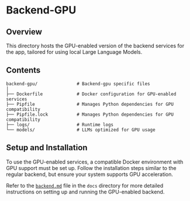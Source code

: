 # Backend-GPU

## Overview

This directory hosts the GPU-enabled version of the backend services for the app, tailored for using local Large Language Models.

## Contents

```shell
backend-gpu/               # Backend-gpu specific files
│
├── Dockerfile             # Docker configuration for GPU-enabled services
├── Pipfile                # Manages Python dependencies for GPU compatibility
├── Pipfile.lock           # Manages Python dependencies for GPU compatibility
├── logs/                  # Runtime logs
└── models/                # LLMs optimized for GPU usage
```

## Setup and Installation

To use the GPU-enabled services, a compatible Docker environment with GPU support must be set up. Follow the installation steps similar to the regular backend, but ensure your system supports GPU acceleration.

Refer to the [`backend.md`](../docs/backend.md) file in the `docs` directory for more detailed instructions on setting up and running the GPU-enabled backend.

